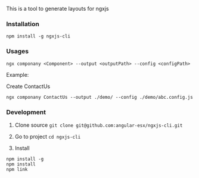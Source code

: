 This is a tool to generate layouts for ngxjs

### Installation
```npm install -g ngxjs-cli```


### Usages
```ngx componany <Component> --output <outputPath> --config <configPath>```

Example:

Create ContactUs

```ngx componany ContactUs --output ./demo/ --config ./demo/abc.config.js```

### Development

1. Clone source
```git clone git@github.com:angular-esx/ngxjs-cli.git```

2. Go to project ```cd ngxjs-cli```

3. Install
```
npm install -g
npm install
npm link
```
